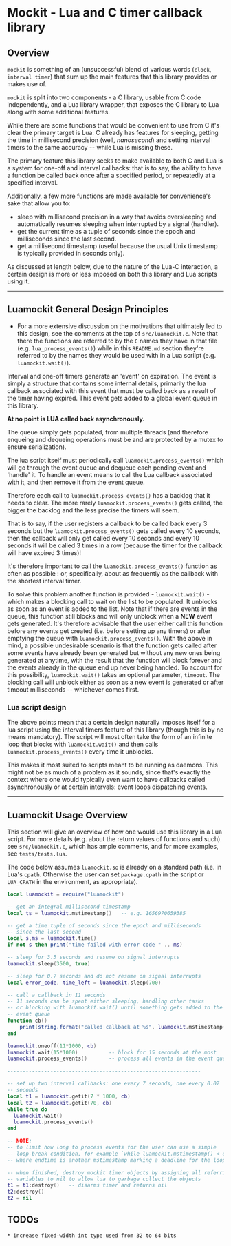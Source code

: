 Mockit - Lua and C timer callback library
===========================================

## Overview

`mockit` is something of an (unsuccessful) blend of various words
(`clock`, `interval timer`) that sum up the main features that this
library provides or makes use of.

`mockit` is split into two components - a C library, usable from C
code independently, and a Lua library wrapper, that exposes the C
library to Lua along with some additional features. 

While there are some functions that would be convenient to use from C
it's clear the primary target is Lua: C already has features for
sleeping, getting the time in millisecond precision (well, _nanosecond_)
and setting interval timers to the same accuracy -- while Lua is
missing these.

The primary feature this library seeks to make available to both C and
Lua is a system for one-off and interval callbacks: that is to say, the 
ability to have a function be called back once after a specified period, 
or repeatedly at a specified interval.

Additionally, a few more functions are made available for
convenience's sake that allow you to:
 * sleep with millisecond precision in a way that avoids oversleeping 
   and automatically resumes sleeping when interrupted by a signal
   (handler).
 * get the current time as a tuple of seconds since the epoch and milliseconds
   since the last second.
 * get a millisecond timestamp (useful because the usual Unix timestamp is typically
   provided in seconds only).

As discussed at length below, due to the nature of the Lua-C
interaction, a certain design is more or less imposed on both this library and
Lua scripts using it.

------------------------------------------------------------

## Luamockit General Design Principles

  * For a more extensive discussion on the motivations that ultimately
    led to this design, see the comments at the top of `src/luamockit.c`.
    Note that there the functions are referred to by the `C`
    names they have in that file (e.g. `lua_process_events()`) while in
    this `README.md` section they're referred to by the names they
    would be used with in a Lua scriipt (e.g. `luamockit.wait()`).

Interval and one-off timers generate an 'event' on expiration. The event is simply
a structure that contains some internal details, primarily the lua callback associated
with this event that must be called back as a result of the timer having expired.
This event gets added to a global event queue in this library.

**At no point is LUA called back asynchronously.**

The queue simply gets populated, from multiple threads (and therefore enqueing
and dequeing operations must be and are protected by a mutex to ensure serialization).

The lua script itself must periodically call `luamockit.process_events()`
which will go through the event queue and dequeue each pending event and 'handle' it.
To handle an event means to call the Lua callback associated with it, and then
remove it from the event queue.

Therefore each call to `luamockit.process_events()` has a backlog that it needs to clear.
The more rarely `luamockit.process_events()` gets called, the bigger the backlog and the 
less precise the timers will seem.

That is to say, if the user registers a callback to be called back every 3 seconds
but the `luamockit.process_events()` gets called every 10 seconds, then the callback will
only get called every 10 seconds and every 10 seconds it will be called 3 times
in a row (because the timer for the callback will have expired 3 times)!

It's therefore important to call the `luamockit.process_events()` function as often as
possible : or, specifically, about as frequently as the callback with the shortest
interval timer.

To solve this problem another function is provided - `luamockit.wait()` -
which makes a blocking call to wait on the list to be populated. It unblocks as
soon as an event is added to the list. Note that if there are events in the queue,
this function still blocks and will only unblock when a **NEW** event gets generated.
It's therefore advisable that the user either call this function before any events
get created (i.e. before setting up any timers) or after emptying the queue with
`luamockit.process_events()`. With the above in mind, a possible undesirable scenario
is that the function gets called after some events have already been generated
but without any new ones being generated at anytime, with the result that the function
will block forever and the events already in the queue end up never being handled. 
To account for this possibility, `luamockit.wait()` takes an optional parameter, 
`timeout`. The blocking call will unblock either as soon as a new event is generated or 
after timeout milliseconds -- whichever comes first.

### Lua script design

The above points mean that a certain design naturally imposes itself for a lua script
using the interval timers feature of this library (though this is by no means mandatory).
The script will most often take the form of an infinite loop that blocks with
`luamockit.wait()` and then calls `luamockit.process_events()` every time it unblocks.

This makes it most suited to scripts meant to be running as daemons. This might
not be as much of a problem as it sounds, since that's exactly the context where
one would typically even want to have callbacks called asynchronously or at certain
intervals: event loops dispatching events.

-----------------------------------------------------------------------

## Luamockit Usage Overview

This section will give an overview of how one would use this library
in a Lua script. For more details (e.g. about the return values of
functions and such) see `src/luamockit.c`, which has ample comments,
and for more examples, see `tests/tests.lua`.

The code below assumes `luamockit.so` is already on a standard path
(i.e. in Lua's `cpath`. Otherwise the user can set `package.cpath` in
the script or `LUA_CPATH` in the environment, as appropriate).

```Lua
local luamockit = require("luamockit")

-- get an integral millisecond timestamp
local ts = luamockit.mstimestamp()   -- e.g. 1656970659385

-- get a time tuple of seconds since the epoch and milliseconds
-- since the last second
local s,ms = luamockit.time()
if not s then print("time failed with error code " .. ms)

-- sleep for 3.5 seconds and resume on signal interrupts
luamockit.sleep(3500, true)

-- sleep for 0.7 seconds and do not resume on signal interrupts
local error_code, time_left = luamockit.sleep(700)

-- call a callback in 11 seconds
-- 11 seconds can be spent either sleeping, handling other tasks
-- or blocking with luamockit.wait() until something gets added to the
-- event queue
function cb()
    print(string.format("called callback at %s", luamockit.mstimestamp()))
end

luamockit.oneoff(11*1000, cb)
luamockit.wait(15*1000)          -- block for 15 seconds at the most 
luamockit.process_events()       -- process all events in the event queue

---------------------------------------------------------------

-- set up two interval callbacks: one every 7 seconds, one every 0.07
-- seconds
local t1 = luamockit.getit(7 * 1000, cb)
local t2 = luamockit.getit(70, cb)
while true do
  luamockit.wait()
  luamockit.process_events()
end

-- NOTE:
-- to limit how long to process events for the user can use a simple
-- loop-break condition, for example `while luamockit.mstimestamp() < endtime`
-- where endtime is another mstimestamp marking a deadline for the loop.

-- when finished, destroy mockit timer objects by assigning all referring
-- variables to nil to allow lua to garbage collect the objects
t1 = t1:destroy()   -- disarms timer and returns nil
t2:destroy()
t2 = nil

```


## TODOs
    * increase fixed-width int type used from 32 to 64 bits
